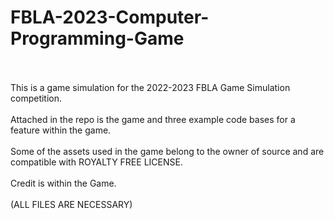# FBLA-2023-Computer-Programming-Game
<br>
<br>
This is a game simulation for the 2022-2023 FBLA Game Simulation competition.
<br>
<br>
Attached in the repo is the game and three example code bases for a feature within the game.
<br>
<br>
Some of the assets used in the game belong to the owner of source and are compatible with ROYALTY FREE LICENSE.
<br>
<br>
Credit is within the Game.
<br>
<br>
(ALL FILES ARE NECESSARY)
